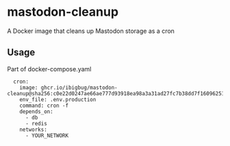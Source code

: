 # mastodon-cleanup
A Docker image that cleans up Mastodon storage as a cron

## Usage

Part of docker-compose.yaml

```
  cron:
    image: ghcr.io/ibigbug/mastodon-cleanup@sha256:c0e22d0247ae66ae777d93918ea98a3a31ad27fc7b38dd7f1609625157fcd5fb
    env_file: .env.production
    command: cron -f
    depends_on:
      - db
      - redis
    networks:
      - YOUR_NETWORK
```
